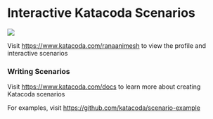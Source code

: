 # Interactive Katacoda Scenarios

[![](http://shields.katacoda.com/katacoda/ranaanimesh/count.svg)](https://www.katacoda.com/ranaanimesh "Get your profile on Katacoda.com")

Visit https://www.katacoda.com/ranaanimesh to view the profile and interactive scenarios

### Writing Scenarios
Visit https://www.katacoda.com/docs to learn more about creating Katacoda scenarios

For examples, visit https://github.com/katacoda/scenario-example

